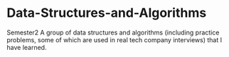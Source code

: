 # Data-Structures-and-Algorithms
Semester2
A group of data structures and algorithms (including practice problems, some of which are used in real tech company interviews) that I have learned.
